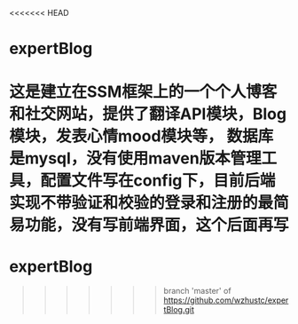 <<<<<<< HEAD
# expertBlog
这是建立在SSM框架上的一个个人博客和社交网站，提供了翻译API模块，Blog模块，发表心情mood模块等，
数据库是mysql，没有使用maven版本管理工具，配置文件写在config下，目前后端实现不带验证和校验的登录和注册的最简易功能，没有写前端界面，这个后面再写
=======
# expertBlog
>>>>>>> branch 'master' of https://github.com/wzhustc/expertBlog.git
